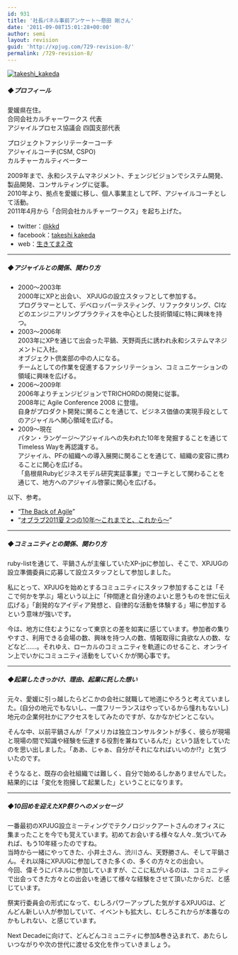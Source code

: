 ```yaml
---
id: 931
title: '社長パネル事前アンケート～懸田 剛さん'
date: '2011-09-08T15:01:28+00:00'
author: semi
layout: revision
guid: 'http://xpjug.com/729-revision-8/'
permalink: /729-revision-8/
---
```


[![](http://xpjug.com/wp-content/uploads/2011/09/takeshi_kakeda-150x150.jpg "takeshi_kakeda")](http://xpjug.com/wp-content/uploads/2011/09/takeshi_kakeda.jpg)

##### ◆プロフィール

愛媛県在住。  
合同会社カルチャーワークス 代表  
アジャイルプロセス協議会 四国支部代表

プロジェクトファシリテーターコーチ  
アジャイルコーチ(CSM, CSPO)  
カルチャーカルティベーター

2009年まで、永和システムマネジメント、チェンジビジョンでシステム開発、製品開発、コンサルティングに従事。  
2010年より、拠点を愛媛に移し、個人事業主としてPF、アジャイルコーチとして活動。  
2011年4月から「合同会社カルチャーワークス」を起ち上げた。

- twitter：[@kkd](http://twitter.com/#!/kkd)
- facebook：[takeshi kakeda](http://www.facebook.com/takeshi.kakeda)
- web：[生きてま2 改](<http://giantech.jp/blog >)

---

##### ◆アジャイルとの関係、関わり方

- 2000〜2003年  
    2000年にXPと出会い、 XPJUGの設立スタッフとして参加する。  
    プログラマーとして、デベロッパーテスティング、リファクタリング、CIなどのエンジニアリングプラクティスを中心とした技術領域に特に興味を持つ。
- 2003〜2006年  
    2003年にXPを通じて出会った平鍋、天野両氏に誘われ永和システムマネジメントに入社。  
    オブジェクト倶楽部の中の人になる。  
    チームとしての作業を促進するファシリテーション、コミュニケーションの領域に興味を広げる。
- 2006〜2009年  
    2006年よりチェンジビジョンでTRICHORDの開発に従事。  
    2008年に Agile Conference 2008 に登壇。  
    自身がプロダクト開発に関ることを通じて、ビジネス価値の実現手段としてのアジャイルへ関心領域を広げる。
- 2009〜現在  
    パタン・ランゲージ〜アジャイルへの失われた10年を発掘することを通じてTimeless Wayを再認識する。  
    アジャイル、PFの組織への導入展開に関ることを通じて、組織の変容に携わることに関心を広げる。  
    「島根県Rubyビジネスモデル研究実証事業」でコーチとして関わることを通じて、地方へのアジャイル啓蒙に関心を広げる。

以下、参考。

- “[The Back of Agile](http://www.slideshare.net/kkd/the-back-of-agile)”
- “[オブラブ2011夏 2つの10年〜これまでと、これから〜](http://www.slideshare.net/kkd/oblove2011summer-decade)”

---

##### ◆コミュニティとの関係、関わり方

ruby-listを通じて、平鍋さんが主催していたXP-jpに参加し、そこで、XPJUGの設立準備委員に応募して設立スタッフとして参加しました。

私にとって、XPJUGを始めとするコミュニティにスタッフ参加することは「そこで何かを学ぶ」場という以上に「仲間達と自分達のよいと思うものを世に伝え広げる」「創発的なアイディア発想と、自律的な活動を体験する」場に参加するという意味が強いです。

今は、地方に住むようになって東京との差を如実に感じています。参加者の集りやすさ、利用できる会場の数、興味を持つ人の数、情報取得に貪欲な人の数、などなど……。それゆえ、ローカルのコミュニティを軌道にのせること、オンライン上でいかにコミュニティ活動をしていくかが関心事です。

---

##### ◆起業したきっかけ、理由、起業に託した想い

元々、愛媛に引っ越したらどこかの会社に就職して地道にやろうと考えていました。(自分の地元でもないし、一度フリーランスはやっているから憧れもないし)  
地元の企業何社かにアクセスをしてみたのですが、なかなかピンとこない。

そんな中、以前平鍋さんが「アメリカは独立コンサルタントが多く、彼らが現場と現場の間で知識や経験を伝達する役割を兼ねているんだ」という話をしていたのを思い出しました。「ああ、じゃぁ、自分がそれになればいいのか!?」と気づいたのです。

そうなると、既存の会社組織では難しく、自分で始めるしかありませんでした。結果的には「変化を抱擁して起業した」ということになります。

---

##### ◆10回めを迎えたXP祭りへのメッセージ

一番最初のXPJUG設立ミーティングでテクノロジックアートさんのオフィスに集まったことを今でも覚えています。初めてお会いする様々な人々..気づいてみれば、もう10年経ったのですね。  
当時から一緒にやってきた、小井土さん、渋川さん、天野勝さん、そして平鍋さん。それ以降にXPJUGに参加してきた多くの、多くの方々との出会い。  
今回、偉そうにパネルに参加していますが、ここに私がいるのは、コミュニティで出会ってきた方々との出会いを通じて様々な経験をさせて頂いたからだ、と感じています。

祭実行委員会の形式になって、むしろパワーアップした気がするXPJUGは、どんどん新しい人が参加していて、イベントも拡大し、むしろこれからが本番なのかもしれない、と感じています。

Next Decadeに向けて、どんどんコミュニティに参加&amp;巻き込まれて、あたらしいつながりや次の世代に渡せる文化を作っていきましょう。